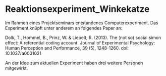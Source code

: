 # Reaktionsexperiment_Winkekatze
Im Rahmen eines Projektseminars entstandenes Computerexperiment. Das Experiment knüpft unter anderem an folgendes Paper an:

Dolk, T., Hommel, B., Prinz, W. & Liepelt, R. (2013). The (not
so) social simon effect: A referential coding account. Journal of
Experimental Psychology: Human Perception and Performance,
39 (5), 1248-1260. doi: 10.1037/a0031031

An der Idee zum aktuellen Experiment haben drei weitere Personen mitgewirkt.


